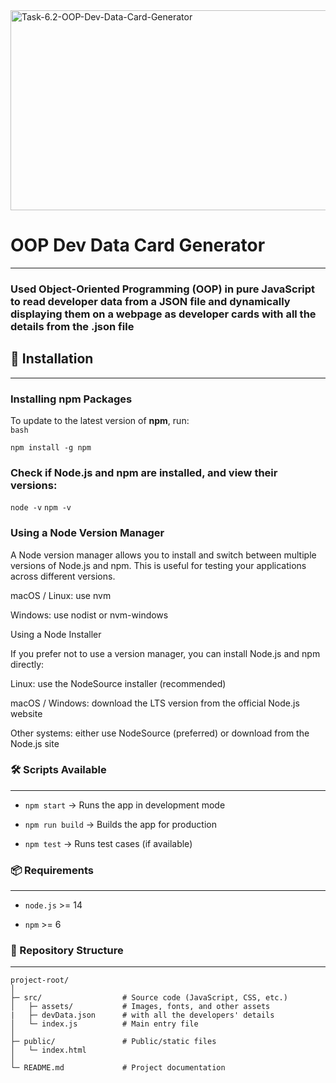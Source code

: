 <img src="https://socialify.git.ci/SineMag/Task-6.2-OOP-Dev-Data-Card-Generator/image?language=1&owner=1&name=1&stargazers=1&theme=Light" alt="Task-6.2-OOP-Dev-Data-Card-Generator" width="640" height="320" />


# OOP Dev Data Card Generator
---

### Used Object-Oriented Programming (OOP) in pure JavaScript to read developer data from a JSON file and dynamically displaying them on a webpage as developer cards with all the details from the .json file


## 🚀 Installation
---
### Installing npm Packages

To update to the latest version of **npm**, run:  
 ```bash```

```npm install -g npm```

### Check if Node.js and npm are installed, and view their versions:

```node -v```
```npm -v```


### Using a Node Version Manager

A Node version manager allows you to install and switch between multiple versions of Node.js and npm. This is useful for testing your applications across different versions.

macOS / Linux: use nvm

Windows: use nodist
 or nvm-windows

Using a Node Installer

If you prefer not to use a version manager, you can install Node.js and npm directly:

Linux: use the NodeSource installer
 (recommended)

macOS / Windows: download the LTS version from the official Node.js website

Other systems: either use NodeSource (preferred) or download from the Node.js site

### 🛠️ Scripts Available
---
* ```npm start``` → Runs the app in development mode

* ```npm run build``` → Builds the app for production

* ```npm test``` → Runs test cases (if available)

### 📦 Requirements
---
* ```node.js``` >= 14

* ```npm``` >= 6


### 📂 Repository Structure
---
```
project-root/
│
├─ src/                  # Source code (JavaScript, CSS, etc.)
│   ├─ assets/           # Images, fonts, and other assets
|   ├─ devData.json      # with all the developers' details
│   └─ index.js          # Main entry file
│
├─ public/               # Public/static files
│   └─ index.html
│
└─ README.md             # Project documentation
